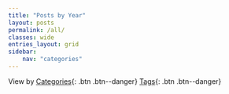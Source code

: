 ```yaml
---
title: "Posts by Year"
layout: posts
permalink: /all/
classes: wide
entries_layout: grid
sidebar:
    nav: "categories"
---
```

View by
[Categories](/categories/){: .btn .btn--danger}
[Tags](/tags/){: .btn .btn--danger}

